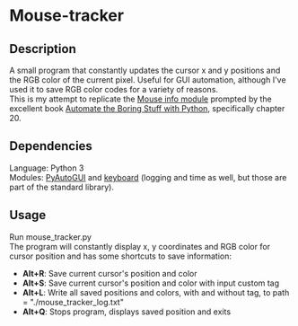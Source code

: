 # Mouse-tracker

## Description
<p id="Description">
  A small program that constantly updates the cursor x and y positions and the RGB color of the current pixel. Useful for GUI automation, although I've used it to save RGB color codes for a variety of reasons.<br>
  This is my attempt to replicate the <a href="https://pypi.org/project/MouseInfo/">Mouse info module</a> prompted by the excellent book <a href="https://automatetheboringstuff.com/#toc">Automate the Boring Stuff with Python</a>, specifically chapter 20.
</p>

## Dependencies
<p id="Dependencies">
  Language: Python 3<br>
  Modules: <a href="https://pyautogui.readthedocs.io/en/latest/">PyAutoGUI</a> and <a href="https://pypi.org/project/keyboard/">keyboard</a> (logging and time as well, but those are part of the standard library).
</p>

## Usage
<p id="Usage">
  Run mouse_tracker.py<br>
  The program will constantly display x, y coordinates and RGB color for cursor position and has some shortcuts to save information:
  <ul>
    <li><b>Alt+R</b>: Save current cursor's position and color</li>
    <li><b>Alt+S</b>: Save current cursor's position and color with input custom tag</li>
    <li><b>Alt+L</b>: Write all saved positions and colors, with and without tag, to path = "./mouse_tracker_log.txt"</li>
    <li><b>Alt+Q</b>: Stops program, displays saved position and exits</li>
  </ul>
</p>

